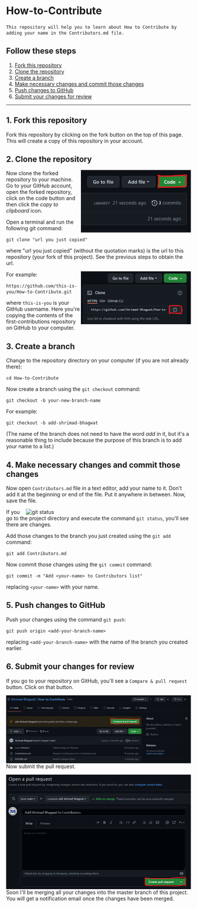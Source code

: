 # How-to-Contribute
```
This repository will help you to learn about How to Contribute by adding your name in the Contributors.md file.

```
## Follow these steps
   1. [Fork this repository](#1-fork-this-repository)
   2. [Clone the repository](#2-clone-the-repository)
   3. [Create a branch](#3-create-a-branch)
   4. [Make necessary changes and commit those changes](#4-make-necessary-changes-and-commit-those-changes)
   5. [Push changes to GitHub](#5-push-changes-to-github)
   6. [Submit your changes for review](#6-submit-your-changes-for-review)

---


## 1. Fork this repository

Fork this repository by clicking on the fork button on the top of this page.
This will create a copy of this repository in your account.

## 2. Clone the repository

<img align="right" width="300" src="https://github.com/Shrimad-Bhagwat/How-to-Contribute/blob/main/assets/Readme/clone.png" alt="clone this repository" />

Now clone the forked repository to your machine. Go to your GitHub account, open the forked repository, click on the code button and then click the _copy to clipboard_ icon.

Open a terminal and run the following git command:

```
git clone "url you just copied"
```

where "url you just copied" (without the quotation marks) is the url to this repository (your fork of this project). See the previous steps to obtain the url.

<img align="right" width="300" src="https://github.com/Shrimad-Bhagwat/How-to-Contribute/blob/main/assets/Readme/copy-to-clipboard.png" alt="copy URL to clipboard" />

For example:

```
https://github.com/this-is-you/How-to-Contribute.git
```

where `this-is-you` is your GitHub username. Here you're copying the contents of the first-contributions repository on GitHub to your computer.

## 3. Create a branch

Change to the repository directory on your computer (if you are not already there):

```
cd How-to-Contribute
```

Now create a branch using the `git checkout` command:

```
git checkout -b your-new-branch-name
```

For example:

```
git checkout -b add-shrimad-bhagwat
```

(The name of the branch does not need to have the word _add_ in it, but it's a reasonable thing to include because the purpose of this branch is to add your name to a list.)

## 4. Make necessary changes and commit those changes

Now open `Contributors.md` file in a text editor, add your name to it. Don't add it at the beginning or end of the file. Put it anywhere in between. Now, save the file.

<img align="right" width="450" src="https://firstcontributions.github.io/assets/Readme/git-status.png" alt="git status" />

If you go to the project directory and execute the command `git status`, you'll see there are changes.

Add those changes to the branch you just created using the `git add` command:

```
git add Contributors.md
```

Now commit those changes using the `git commit` command:

```
git commit -m "Add <your-name> to Contributors list"
```

replacing `<your-name>` with your name.

## 5. Push changes to GitHub

Push your changes using the command `git push`:

```
git push origin <add-your-branch-name>
```

replacing `<add-your-branch-name>` with the name of the branch you created earlier.

## 6. Submit your changes for review

If you go to your repository on GitHub, you'll see a `Compare & pull request` button. Click on that button.

<img style="float: right;" src="https://github.com/Shrimad-Bhagwat/How-to-Contribute/blob/main/assets/Readme/pull-request.png" alt="create a pull request" />

Now submit the pull request.

<img style="float: right;" src="https://github.com/Shrimad-Bhagwat/How-to-Contribute/blob/main/assets/Readme/create-pr.png" alt="submit pull request" />

Soon I'll be merging all your changes into the master branch of this project. You will get a notification email once the changes have been merged.
